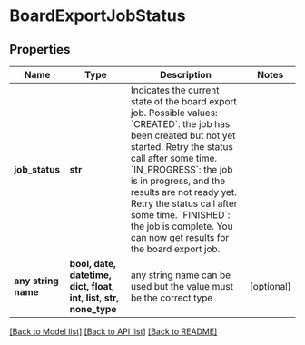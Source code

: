 # BoardExportJobStatus


## Properties
Name | Type | Description | Notes
------------ | ------------- | ------------- | -------------
**job_status** | **str** | Indicates the current state of the board export job. Possible values: &#x60;CREATED&#x60;: the job has been created but not yet started. Retry the status call after some time. &#x60;IN_PROGRESS&#x60;: the job is in progress, and the results are not ready yet. Retry the status call after some time. &#x60;FINISHED&#x60;: the job is complete. You can now get results for the board export job. | 
**any string name** | **bool, date, datetime, dict, float, int, list, str, none_type** | any string name can be used but the value must be the correct type | [optional]

[[Back to Model list]](../README.md#documentation-for-models) [[Back to API list]](../README.md#documentation-for-api-endpoints) [[Back to README]](../README.md)


